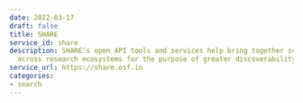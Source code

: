 ```yaml
---
date: 2022-03-17
draft: false
title: SHARE
service_id: share
description: SHARE’s open API tools and services help bring together scholarship distributed
  across research ecosystems for the purpose of greater discoverability.
service_url: https://share.osf.io
categories:
- search
---
```



